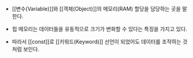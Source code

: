 - [[변수(Variable)]]와 [[객체(Object)]]의 메모리(RAM) 할당을 담당하는 곳을 말한다.
- 힙 메모리는 데이터들을 유동적으로 크기가 변화할 수 있다는 특징을 가지고 있다.

- 따라서 [[const]]로 [[키워드(Keyword)]] 선언이 되었어도 데이터를 조작하는 것처럼 보인다.